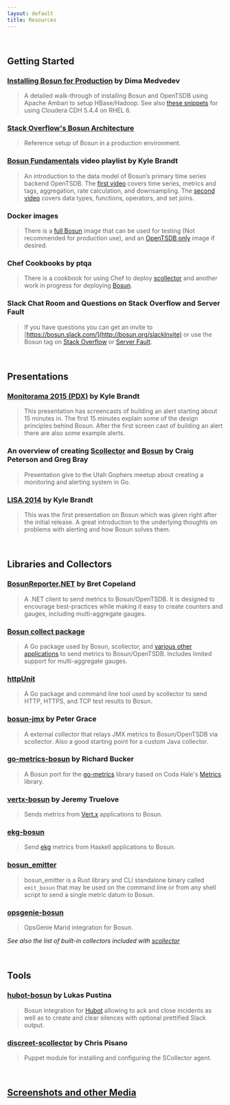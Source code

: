 ```yaml
---
layout: default
title: Resources
---
```

  &nbsp;

## Getting Started

### [Installing Bosun for Production](https://medvedev.io/blog/posts/2015-06-21-bosun-install-1.html "Installing Bosun for production") by Dima Medvedev
> A detailed walk-through of installing Bosun and OpenTSDB using Apache Ambari to setup HBase/Hadoop. See also [these snippets](https://gist.github.com/gbrayut/3af4bcd0458d2aa57dd2) for using Cloudera CDH 5.4.4 on RHEL 6.

### [Stack Overflow's Bosun Architecture](http://kbrandt.com/post/bosun_arch/)
> Reference setup of Bosun in a production environment.

### [Bosun Fundamentals](https://www.youtube.com/playlist?list=PLWetmRzVkFTdnjRmE-a-JRx2m8qgB6iu9) video playlist by Kyle Brandt
> An introduction to the data model of Bosun’s primary time series backend OpenTSDB. The [first video](https://www.youtube.com/watch?v=DVavDN8tyIc&list=PLWetmRzVkFTdnjRmE-a-JRx2m8qgB6iu9&index=1) covers time series, metrics and tags, aggregation, rate calculation, and downsampling. The [second video](https://www.youtube.com/watch?v=7NYHOp3HlQc&list=PLWetmRzVkFTdnjRmE-a-JRx2m8qgB6iu9&index=2) covers data types, functions, operators, and set joins.

### Docker images
> There is a [full Bosun](https://hub.docker.com/r/stackexchange/bosun/) image that can be used for testing (Not recommended for production use), and an [OpenTSDB only](https://hub.docker.com/r/petergrace/opentsdb-docker/) image if desired.

### Chef Cookbooks by ptqa
> There is a cookbook for using Chef to deploy [scollector](https://supermarket.chef.io/cookbooks/scollector) and another work in progress for deploying [Bosun](https://github.com/ptqa/chef-bosun).

### Slack Chat Room and Questions on Stack Overflow and Server Fault
> If you have questions you can get an invite to [https://bosun.slack.com/](http://bosun.org/slackInvite) or use the Bosun tag on [Stack Overflow](http://stackoverflow.com/questions/tagged/bosun) or [Server Fault](http://serverfault.com/questions/tagged/bosun).

  &nbsp;

## Presentations

### [Monitorama 2015 (PDX)](https://vimeo.com/131581326) by Kyle Brandt
> This presentation has screencasts of building an alert starting about 15 minutes in. The first 15 minutes explain some of the design principles behind Bosun. After the first screen cast of building an alert there are also some example alerts.

### An overview of creating [Scollector](http://bit.ly/2015AUG04) and [Bosun](http://go-talks.appspot.com/github.com/captncraig/presentations/bosun/bosun.slide#1) by Craig Peterson and Greg Bray
> Presentation give to the Utah Gophers meetup about creating a monitoring and alerting system in Go.

### [LISA 2014](https://www.usenix.org/conference/lisa14/conference-program/presentation/brandt) by Kyle Brandt
> This was the first presentation on Bosun which was given right after the initial release. A great introduction to the underlying thoughts on problems with alerting and how Bosun solves them.

  &nbsp;

## Libraries and Collectors

### [BosunReporter.NET](https://github.com/bretcope/BosunReporter.NET) by Bret Copeland
> A .NET client to send metrics to Bosun/OpenTSDB. It is designed to encourage best-practices while making it easy to create counters and gauges, including multi-aggregate gauges.

### [Bosun collect package](http://godoc.org/bosun.org/collect)
> A Go package used by Bosun, scollector, and [various other applications](http://godoc.org/bosun.org/collect?importers) to send metrics to Bosun/OpenTSDB. Includes limited support for multi-aggregate gauges.

### [httpUnit](http://godoc.org/github.com/StackExchange/httpunit)
> A Go package and command line tool used by scollector to send HTTP, HTTPS, and TCP test results to Bosun.

### [bosun-jmx](https://github.com/PeterGrace/bosun-jmx) by Peter Grace
> A external collector that relays JMX metrics to Bosun/OpenTSDB via scollector. Also a good starting point for a custom Java collector.

### [go-metrics-bosun](https://bitbucket.org/oneoffcode/go-metrics-bosun/src) by Richard Bucker
> A Bosun port for the [go-metrics](https://github.com/rcrowley/go-metrics) library based on Coda Hale's [Metrics](https://github.com/dropwizard/metrics) library.

### [vertx-bosun](https://github.com/cyngn/vertx-bosun) by Jeremy Truelove
> Sends metrics from [Vert.x](http://vertx.io/) applications to Bosun.

### [ekg-bosun](https://hackage.haskell.org/package/ekg-bosun)
> Send [ekg](https://github.com/tibbe/ekg) metrics from Haskell applications to Bosun.

### [bosun_emitter](https://github.com/lukaspustina/bosun_emitter)
> bosun_emitter is a Rust library and CLI standalone binary called `emit_bosun` that may be used on the command line or from any shell script to send a single metric datum to Bosun.

### [opsgenie-bosun](https://github.com/TrentScholl/opsgenie-bosun)
> OpsGenie Marid integration for Bosun.

_See also the list of built-in collectors included with [scollector](http://bosun.org/scollector/)_

  &nbsp;

## Tools

### [hubot-bosun](https://github.com/lukaspustina/hubot-bosun) by Lukas Pustina
> Bosun integration for [Hubot](https://hubot.github.com) allowing to ack and close incidents as well as to create and clear silences with optional prettified Slack output.

### [discreet-scollector](https://forge.puppet.com/discreet/scollector) by Chris Pisano
> Puppet module for installing and configuring the SCollector agent.

  &nbsp;

## [Screenshots and other Media](/media)
